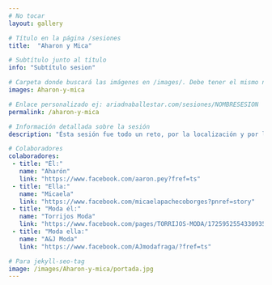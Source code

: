 ```yaml
---
# No tocar
layout: gallery

# Título en la página /sesiones
title:  "Aharon y Mica"

# Subtítulo junto al título 
info: "Subtítulo sesion"

# Carpeta donde buscará las imágenes en /images/. Debe tener el mismo nombre y sin espacios
images: Aharon-y-mica

# Enlace personalizado ej: ariadnaballestar.com/sesiones/NOMBRESESION
permalink: /aharon-y-mica

# Información detallada sobre la sesión
description: "Ésta sesión fue todo un reto, por la localización y por la cantidad de colaboradores que tuvimos. En total participamos siete personas entre fotógrafas, ayudantes, modelos y los propietarios de las tiendas de ropa. Podía parecer en un principio complicado pero, gracias al esfuerzo de todos, salió genial. ¡Espero que os guste!"

# Colaboradores
colaboradores:
 - title: "Él:"
   name: "Aharón"
   link: "https://www.facebook.com/aaron.pey?fref=ts"
 - title: "Ella:"
   name: "Micaela"
   link: "https://www.facebook.com/micaelapachecoborges?pnref=story"
 - title: "Moda él:"
   name: "Torrijos Moda"
   link: "https://www.facebook.com/pages/TORRIJOS-MODA/1725952554330935?pnref=lhc"
 - title: "Moda ella:"
   name: "A&J Moda"
   link: "https://www.facebook.com/AJmodafraga/?fref=ts"

# Para jekyll-seo-tag
image: /images/Aharon-y-mica/portada.jpg
---
```

